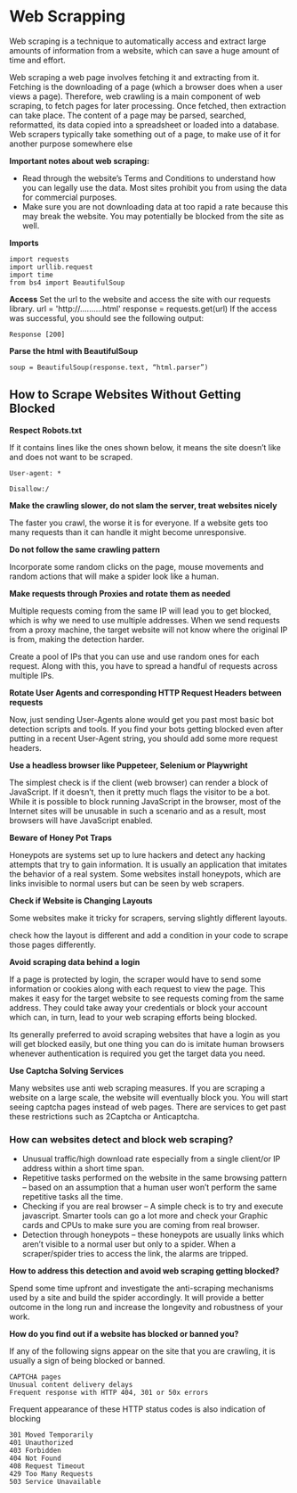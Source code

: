 # Web Scrapping 
Web scraping is a technique to automatically access and extract large amounts of information from a website, which can save a huge amount of time and effort. 

Web scraping a web page involves fetching it and extracting from it. Fetching is the downloading of a page (which a browser does when a user views a page). Therefore, web crawling is a main component of web scraping, to fetch pages for later processing. Once fetched, then extraction can take place. The content of a page may be parsed, searched, reformatted, its data copied into a spreadsheet or loaded into a database. Web scrapers typically take something out of a page, to make use of it for another purpose somewhere else

**Important notes about web scraping:**

- Read through the website’s Terms and Conditions to understand how you can legally use the data. Most sites prohibit you from using the data for commercial purposes.
- Make sure you are not downloading data at too rapid a rate because this may break the website. You may potentially be blocked from the site as well.

**Imports**

    import requests
    import urllib.request
    import time
    from bs4 import BeautifulSoup

**Access**
Set the url to the website and access the site with our requests library.
url = 'http://..........html'
response = requests.get(url)
If the access was successful, you should see the following output:

    Response [200]

**Parse the html with BeautifulSoup**

    soup = BeautifulSoup(response.text, “html.parser”)

## How to Scrape Websites Without Getting Blocked

**Respect Robots.txt**

If it contains lines like the ones shown below, it means the site doesn’t like and does not want to be scraped.

    User-agent: *

    Disallow:/ 

**Make the crawling slower, do not slam the server, treat websites nicely**

The faster you crawl, the worse it is for everyone. If a website gets too many requests than it can handle it might become unresponsive.

**Do not follow the same crawling pattern**

Incorporate some random clicks on the page, mouse movements and random actions that will make a spider look like a human.

**Make requests through Proxies and rotate them as needed**

Multiple requests coming from the same IP will lead you to get blocked, which is why we need to use multiple addresses. When we send requests from a proxy machine, the target website will not know where the original IP is from, making the detection harder.

Create a pool of IPs that you can use and use random ones for each request. Along with this, you have to spread a handful of requests across multiple IPs.


**Rotate User Agents and corresponding HTTP Request Headers between requests**

Now, just sending User-Agents alone would get you past most basic bot detection scripts and tools. If you find your bots getting blocked even after putting in a recent User-Agent string, you should add some more request headers.

**Use a headless browser like Puppeteer, Selenium or Playwright**

The simplest check is if the client (web browser) can render a block of JavaScript. If it doesn’t, then it pretty much flags the visitor to be a bot. While it is possible to block running JavaScript in the browser, most of the Internet sites will be unusable in such a scenario and as a result, most browsers will have JavaScript enabled.

**Beware of Honey Pot Traps**

Honeypots are systems set up to lure hackers and detect any hacking attempts that try to gain information. It is usually an application that imitates the behavior of a real system. Some websites install honeypots, which are links invisible to normal users but can be seen by web scrapers.

**Check if Website is Changing Layouts**

Some websites make it tricky for scrapers, serving slightly different layouts.

check how the layout is different and add a condition in your code to scrape those pages differently.

**Avoid scraping data behind a login**

If a page is protected by login, the scraper would have to send some information or cookies along with each request to view the page. This makes it easy for the target website to see requests coming from the same address. They could take away your credentials or block your account which can, in turn, lead to your web scraping efforts being blocked.

Its generally preferred to avoid scraping websites that have a login as you will get blocked easily, but one thing you can do is imitate human browsers whenever authentication is required you get the target data you need.

**Use Captcha Solving Services**

Many websites use anti web scraping measures. If you are scraping a website on a large scale, the website will eventually block you. You will start seeing captcha pages instead of web pages. There are services to get past these restrictions such as 2Captcha or Anticaptcha.


### How can websites detect and block web scraping?

- Unusual traffic/high download rate especially from a single client/or IP address within a short time span.
- Repetitive tasks performed on the website in the same browsing pattern – based on an assumption that a human user won’t perform the same repetitive tasks all the time.
- Checking if you are real browser – A simple check is to try and execute javascript. Smarter tools can go a lot more and check your Graphic cards and CPUs to make sure you are coming from real browser.
- Detection through honeypots – these honeypots are usually links which aren’t visible to a normal user but only to a spider. When a scraper/spider tries to access the link, the alarms are tripped.


**How to address this detection and avoid web scraping getting blocked?**

Spend some time upfront and investigate the anti-scraping mechanisms used by a site and build the spider accordingly. It will provide a better outcome in the long run and increase the longevity and robustness of your work.

**How do you find out if a website has blocked or banned you?**

If any of the following signs appear on the site that you are crawling, it is usually a sign of being blocked or banned.

    CAPTCHA pages
    Unusual content delivery delays
    Frequent response with HTTP 404, 301 or 50x errors
    
Frequent appearance of these HTTP status codes is also indication of blocking

    301 Moved Temporarily
    401 Unauthorized
    403 Forbidden
    404 Not Found
    408 Request Timeout
    429 Too Many Requests
    503 Service Unavailable